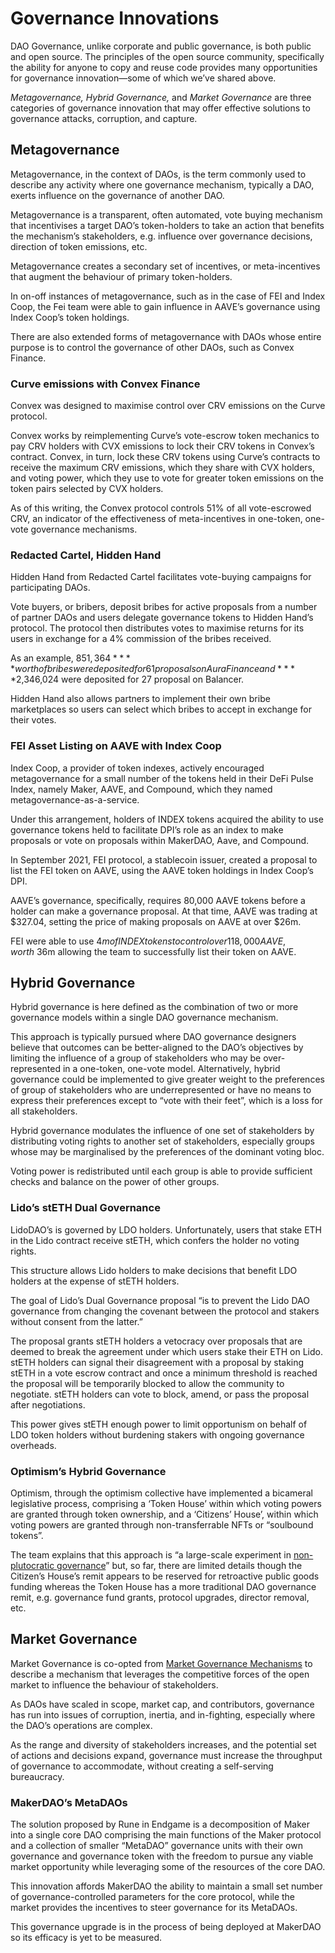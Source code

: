 # Governance Innovations

DAO Governance, unlike corporate and public governance, is both public and open source. The principles of the open source community, specifically the ability for anyone to copy and reuse code provides many opportunities for governance innovation—some of which we’ve shared above.

*Metagovernance,* *Hybrid Governance,* and *Market Governance* are three categories of governance innovation that may offer effective solutions to governance attacks, corruption, and capture.

## Metagovernance

Metagovernance, in the context of DAOs, is the term commonly used to describe any activity where one governance mechanism, typically a DAO, exerts influence on the governance of another DAO.

Metagovernance is a transparent, often automated, vote buying mechanism that incentivises a target DAO’s token-holders to take an action that benefits the mechanism’s stakeholders, e.g. influence over governance decisions, direction of token emissions, etc.

Metagovernance creates a secondary set of incentives, or meta-incentives that augment the behaviour of primary token-holders.

In on-off instances of metagovernance, such as in the case of FEI and Index Coop, the Fei team were able to gain influence in AAVE’s governance using Index Coop’s token holdings.

There are also extended forms of metagovernance with DAOs whose entire purpose is to control the governance of other DAOs, such as Convex Finance.

### Curve emissions with Convex Finance

Convex was designed to maximise control over CRV emissions on the Curve protocol.

Convex works by reimplementing Curve’s vote-escrow token mechanics to pay CRV holders with CVX emissions to lock their CRV tokens in Convex’s contract. Convex, in turn, lock these CRV tokens using Curve’s contracts to receive the maximum CRV emissions, which they share with CVX holders, and voting power, which they use to vote for greater token emissions on the token pairs selected by CVX holders.

As of this writing, the Convex protocol controls 51% of all vote-escrowed CRV, an indicator of the effectiveness of meta-incentives in one-token, one-vote governance mechanisms.

### Redacted Cartel, Hidden Hand

Hidden Hand from Redacted Cartel facilitates vote-buying campaigns for participating DAOs.

Vote buyers, or bribers, deposit bribes for active proposals from a number of partner DAOs and users delegate governance tokens to Hidden Hand’s protocol. The protocol then distributes votes to maximise returns for its users in exchange for a 4% commission of the bribes received.

As an example, $851,364 ****worth of bribes were deposited for 61 proposals on Aura Finance and ****$2,346,024 were deposited for 27 proposal on Balancer.

Hidden Hand also allows partners to implement their own bribe marketplaces so users can select which bribes to accept in exchange for their votes.

### FEI Asset Listing on AAVE with Index Coop

Index Coop, a provider of token indexes, actively encouraged metagovernance for a small number of the tokens held in their DeFi Pulse Index, namely Maker, AAVE, and Compound, which they named metagovernance-as-a-service.

Under this arrangement, holders of INDEX tokens acquired the ability to use governance tokens held to facilitate DPI’s role as an index to make proposals or vote on proposals within MakerDAO, Aave, and Compound.

In September 2021, FEI protocol, a stablecoin issuer, created a proposal to list the FEI token on AAVE, using the AAVE token holdings in Index Coop’s DPI.

AAVE’s governance, specifically, requires 80,000 AAVE tokens before a holder can make a governance proposal. At that time, AAVE was trading at $327.04, setting the price of making proposals on AAVE at over $26m.

FEI were able to use $4m of INDEX tokens to control over 118,000 AAVE, worth ~$36m allowing the team to successfully list their token on AAVE.

## Hybrid Governance

Hybrid governance is here defined as the combination of two or more governance models within a single DAO governance mechanism.

This approach is typically pursued where DAO governance designers believe that outcomes can be better-aligned to the DAO’s objectives by limiting the influence of a group of stakeholders who may be over-represented in a one-token, one-vote model. Alternatively, hybrid governance could be implemented to give greater weight to the preferences of group of stakeholders who are underrepresented or have no means to express their preferences except to “vote with their feet”, which is a loss for all stakeholders.

Hybrid governance modulates the influence of one set of stakeholders by distributing voting rights to another set of stakeholders, especially groups whose may be marginalised by the preferences of the dominant voting bloc. 

Voting power is redistributed until each group is able to provide sufficient checks and balance on the power of other groups.

### Lido’s stETH Dual Governance

LidoDAO’s is governed by LDO holders. Unfortunately, users that stake ETH in the Lido contract receive stETH, which confers the holder no voting rights.

This structure allows Lido holders to make decisions that benefit LDO holders at the expense of stETH holders.

The goal of Lido’s Dual Governance proposal “is to prevent the Lido DAO governance from changing the covenant between the protocol and stakers without consent from the latter.”

The proposal grants stETH holders a vetocracy over proposals that are deemed to break the agreement under which users stake their ETH on Lido. stETH holders can signal their disagreement with a proposal by staking stETH in a vote escrow contract and once a minimum threshold is reached the proposal will be temporarily blocked to allow the community to negotiate. stETH holders can vote to block, amend, or pass the proposal after negotiations.

This power gives stETH enough power to limit opportunism on behalf of LDO token holders without burdening stakers with ongoing governance overheads.

### Optimism’s Hybrid Governance

Optimism, through the optimism collective have implemented a bicameral legislative process, comprising a ‘Token House’ within which voting powers are granted through token ownership, and a ‘Citizens’ House’, within which voting powers are granted through non-transferrable NFTs or “soulbound tokens”. 

The team explains that this approach is “a large-scale experiment in [non-plutocratic governance](https://vitalik.ca/general/2021/08/16/voting3.html)” but, so far, there are limited details though the Citizen’s House’s remit appears to be reserved for retroactive public goods funding whereas the Token House has a more traditional DAO governance remit, e.g. governance fund grants, protocol upgrades, director removal, etc.

## Market Governance

Market Governance is co-opted from [Market Governance Mechanisms](https://en.wikipedia.org/wiki/Market_governance_mechanism) to describe a mechanism that leverages the competitive forces of the open market to influence the behaviour of stakeholders.

As DAOs have scaled in scope, market cap, and contributors, governance has run into issues of corruption, inertia, and in-fighting, especially where the DAO’s operations are complex. 

As the range and diversity of stakeholders increases, and the potential set of actions and decisions expand, governance must increase the throughput of governance to accommodate, without creating a self-serving bureaucracy.

### MakerDAO’s MetaDAOs

The solution proposed by Rune in Endgame is a decomposition of Maker into a single core DAO comprising the main functions of the Maker protocol and a collection of smaller “MetaDAO” governance units with their own governance and governance token with the freedom to pursue any viable market opportunity while leveraging some of the resources of the core DAO.

This innovation affords MakerDAO the ability to maintain a small set number of governance-controlled parameters for the core protocol, while the market provides the incentives to steer governance for its MetaDAOs.

This governance upgrade is in the process of being deployed at MakerDAO so its efficacy is yet to be measured.